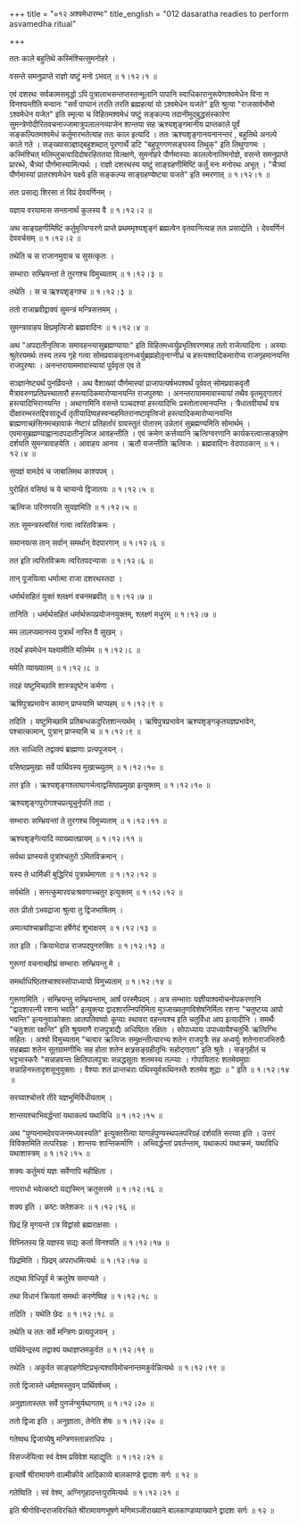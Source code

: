 +++
title = "०१२ अश्वमेधारम्भः"
title_english = "012 dasaratha readies to perform asvamedha ritual"

+++


ततः काले बहुतिथे कस्मिंश्चित्सुमनोहरे ।  

वसन्ते समनुप्राप्ते राज्ञो यष्टुं मनो ऽभवत्  ॥  १।१२।१  ॥   

एवं दशरथः सर्वकामसमृद्धो ऽपि पुत्रालाभसन्तप्तस्तन्मूलानि पापानि
स्वाधिकारानुरूपेणाश्वमेधेन विना न विनश्यन्तीति मन्वानः "सर्वं पाप्पानं
तरति तरति ब्रह्महत्यां यो ऽश्वमेधेन यजते" इति श्रुत्या "राजसार्वभौमो
ऽश्वमेधेन यजेत" इति स्मृत्या च विहितमश्वमेधं यष्टुं सङ्कल्प्य
तदानीमुद्बुद्धसंस्कारेण सुमन्त्रेणोदीरितवचनाज्जामात्रुपलालनव्याजेन
शान्तया सह ऋश्यशृङ्गमानीय प्राप्तकाले पूर्वं सङ्कल्पितमश्वमेधं
कर्तुमारभतेत्याह ततः काल इत्यादि । ततः ऋश्यशृङ्गानयनानन्तरं , बहुतिथे
अनल्पे काले गते । सङ्ख्यासञ्ज्ञाद्बहुशब्दात् पूरणार्थे डटि
"बहुपूगगणसङ्घस्य तिथुक्" इति तिथुगागमः । कस्मिंश्चित्
मलिम्लुचत्वादिदोषरहिततया विलक्षणे, सुमनोहरे पौर्णमास्याः
कालत्वेनातिमनोज्ञे, वसन्ते समनुप्राप्ते प्रारब्धे, चैत्र्यां
पौर्णमास्यामित्यर्थः । राज्ञो दशरथस्य यष्टुं साङ्ग्रहणीमिष्टिं कर्तुं
मनः मनोरथः अभूत् । "चैत्र्यां पौर्णमास्यां प्रातरश्वमेधेन यक्ष्ये इति
सङ्कल्प्य साङ्ग्रहण्येष्ट्या यजते" इति स्मरणात्  ॥  १।१२।१  ॥   

  

ततः प्रसाद्य शिरसा तं विप्रं देववर्णिनम् ।  

यज्ञाय वरयामास सन्तानार्थं कुलस्य वै  ॥  १।१२।२  ॥   

अथ साङ्ग्रहणीमिष्टिं कर्तुमृत्विग्वरणे प्राप्ते प्रथममृश्यशृङ्गं
ब्रह्मत्वेन वृतवानित्याह ततः प्रसाद्येति । देववर्णिनं देववर्चसम्  ॥ 
१।१२।२  ॥   

  

तथेति च स राजानमुवाच च सुसत्कृतः ।  

सम्भाराः सम्भ्रियन्तां ते तुरगश्च विमुच्यताम्  ॥  १।१२।३  ॥   

तथेति । स च ऋश्यशृङ्गश्च  ॥  १।१२।३  ॥   

  

ततो राजाब्रवीद्वाक्यं सुमन्त्रं मन्त्रिसत्तमम् ।  

सुमन्त्रावाहय क्षिप्रमृत्विजो ब्रह्मवादिनः  ॥  १।१२।४  ॥   

अथ "अपदातीनृत्विजः समावहन्त्यासुब्रह्मण्यायाः" इति
विहितमध्वर्युप्रभृतिवरणमाह ततो राजेत्यादिना । अस्याः श्रुतेरयमर्थः तस्य
तस्य गृहे गत्वा सोमप्रवाकवृतानध्वर्युब्रह्महोतृ़नाग्नीध्रं च
हस्त्यश्वादिकमारोप्य राजगृहमानयन्ति राजपुरुषाः । अनन्तरायाममावास्यायां
पूर्ववृता एव ते  

सञ्ज्ञानेष्ट्यर्थं पुनर्व्रियन्ते । अथ वैशाख्यां पौर्णमास्यां
प्राजापत्यर्षभपश्वर्थं पूर्ववत् सोमप्रवाकवृतौ मैत्रावरुणप्रतिप्रस्थातारौ
हस्त्यादिकमारोप्यानयन्ति राजपुरुषाः । अनन्तरायाममावास्यायां तथैव
वृतमुद्गातारं हस्त्यादिभिरानयन्ति । अथागामिनि वसन्ते पञ्चदश्यां
हस्त्यादिभिः प्रस्तोतारमानयन्ति । त्रैधातवीयार्थं यत्र
दीक्षारम्भस्तद्दिवसादूर्ध्वं तृतीयादिष्वहस्वन्वहमितरानष्टावृत्विजो
हस्त्यादिकमारोप्यानयन्ति ब्राह्मणाच्छंसिनमच्छावाकं नेष्टारं प्रतिहर्तारं
ग्रावस्तुतं पोतारम् उन्नेतारं सुब्रह्मण्यमिति सोमार्थम् ।
एवमासुब्रह्मण्याह्वानादपदातीनृत्विज आवहन्तीति । एवं क्रमेण कर्त्तव्यानि
ऋत्विग्वरणानि कार्यकरत्वात्सङ्ग्रहेण दर्शयति सुमन्त्रावाहयेति । आवाहय
आनय । ऋतौ यजन्तीति ऋत्विजः । ब्रह्मवादिनः वेदपाठकान्  ॥  १।१२।४  ॥   

  

सुयज्ञं वामदेवं च जाबालिमथ काश्यपम् ।  

पुरोहितं वसिष्ठं च ये चाप्यन्ये द्विजातयः  ॥  १।१२।५  ॥   

ऋत्विजः परिगणयति सुयज्ञमिति  ॥  १।१२।५  ॥   

  

ततः सुमन्त्रस्त्वरितं गत्वा त्वरितविक्रमः ।  

समानयत्स तान् सर्वान् समर्थान् वेदपारगान्  ॥  १।१२।६  ॥   

तत इति त्वरितविक्रमः त्वरितपदन्यासः  ॥  १।१२।६  ॥   

  

तान् पूजयित्वा धर्मात्मा राजा दशरथस्तदा ।  

धर्मार्थसहितं युक्तं श्लक्ष्णं वचनमब्रवीत्  ॥  १।१२।७  ॥   

तानिति । धर्मार्थसहितं धर्मार्थरूपप्रयोजनयुक्तम्, श्लक्ष्णं मधुरम्  ॥ 
१।१२।७  ॥   

  

मम लालप्यमानस्य पुत्रार्थं नास्ति वै सुखम् ।  

तदर्थं हयमेधेन यक्ष्यामीति मतिर्मम  ॥  १।१२।८  ॥   

ममेति व्याख्यातम्  ॥  १।१२।८  ॥   

  

तदहं यष्टुमिच्छामि शास्त्रदृष्टेन कर्मणा ।  

ऋषिपुत्रप्रभावेन कामान् प्राप्स्यामि चाप्यहम्  ॥  १।१२।९  ॥   

तदिति । यष्टुमिच्छामि प्रतिबन्धकदुरितशान्त्यर्थम् । ऋषिपुत्रप्रभावेन
ऋश्यशृङ्गकृतयज्ञप्रभावेन, पश्चात्कामान्, पुत्रान् प्राप्स्यामि च  ॥ 
१।१२।९  ॥   

  

ततः साध्विति तद्वाक्यं ब्राह्मणाः प्रत्यपूजयन् ।  

वसिष्ठप्रमुखाः सर्वे पार्थिवस्य मुखाच्च्युतम्  ॥  १।१२।१०  ॥   

तत इति । ऋश्यशृङ्गश्लाघागर्भत्वाद्वसिष्ठप्रमुखा इत्युक्तम्  ॥  १।१२।१०
 ॥   

  

ऋश्यशृङ्गपुरोगाश्चप्रत्यूचुर्नृपतिं तदा ।  

सम्भाराः सम्भ्रियन्तां ते तुरगश्च विमुच्यताम्  ॥  १।१२।११  ॥   

ऋश्यशृङ्गेत्यादि व्याख्यातप्रायम्  ॥  १।१२।११  ॥   

  

सर्वथा प्राप्स्यसे पुत्रांश्चतुरो ऽमितविक्रमान् ।  

यस्य ते धार्मिकी बुद्धिरियं पुत्रार्थमागता  ॥  १।१२।१२  ॥   

सर्वथेति । सनत्कुमारवचःश्रवणाच्चतुर इत्युक्तम्  ॥  १।१२।१२  ॥   

  

ततः प्रीतो ऽभवद्राजा श्रुत्वा तु द्विजभाषितम् ।  

अमात्यांश्चाब्रवीद्राजा हर्षेणेदं शुभाक्षरम्  ॥  १।१२।१३  ॥   

तत इति । क्रियाभेदान्न राजपदपुनरुक्तिः  ॥  १।१२।१३  ॥   

  

गुरूणां वचनाच्छीघ्रं सम्भाराः सम्भ्रियन्तु मे ।  

समर्थाधिष्ठितश्चाश्वस्सोपाध्यायो विमुच्यताम्  ॥  १।१२।१४  ॥   

गुरूणामिति । सम्भ्रियन्तु सम्भ्रियन्ताम्, आर्षं परस्मैपदम् । अत्र
सम्भाराः यज्ञीयाश्वमोचनोपकरणानि "द्वादशारत्नी रशना भवति" इत्युक्त्या
द्वादशारत्निपरिमिता मुञ्जाख्यतृणविशेषनिर्मिता रशना "चतुष्टय्य आपो
भवन्ति" इत्यनुवाकोक्ताः आतपतिवर्ष्याः कूप्याः स्थावरा वहन्त्यश्च इति
चतुर्विधा आप इत्यादीनि । समर्थैः "चतुःशता रक्षन्ति" इति श्रूयमाणै
राजपुत्राद्यैः अधिष्ठितः रक्षितः । सोपाध्यायः उपाध्यायैश्चतुर्भिः
ऋत्विग्भिः सहितः । अश्वो विमुच्यताम् "चत्वार ऋत्विजः समुक्षन्तीत्यारभ्य
शतेन राजपुत्रैः सह अध्वर्युः शतेनाराजभिरुग्रैः सहब्रह्मा शतेन
सूतग्रामणीभिः सह होता शतेन क्षत्र्रसङ्ग्रहीतृभिः सहोद्गाता" इति श्रुतेः
। सङ्गृहीतं च भट्टभास्करैः "सन्नाहवन्तः क्षितिपालपुत्राः सन्नद्धसूताः
शतमस्य तल्प्याः । गोपायितारः शतमेवमुग्राः सन्नाहिनस्तादृशसूनुयुक्ताः ।
वैश्याः शतं प्रान्तचराः पथिस्युर्वरूथिनस्तैः शतमेव शूद्राः  ॥ " इति  ॥ 
१।१२।१४  ॥   

  

सरय्वाश्चोत्तरे तीरे यज्ञभूमिर्विधीयताम् ।  

शान्तयश्चाभिवर्द्धन्तां यथाकल्पं यथाविधि  ॥  १।१२।१५  ॥   

अथ "पुण्यनामदेवयजनमध्यवस्यति" इत्युक्तरीत्या यागार्हपुण्यस्थपलपरिग्रहं
दर्शयति सरय्वा इति । उत्तरं विविक्तमिति तत्परिग्रहः । शान्तयः
शान्तिकर्माणि । अभिवर्द्धन्तां प्रवर्तन्ताम्, यथाकल्पं यथाक्रमं, यथाविधि
यथाशास्त्रम्  ॥  १।१२।१५  ॥   

  

शक्यः कर्तुमयं यज्ञः सर्वेणापि महीक्षिता ।  

नापराधो भवेत्कष्टो यद्यस्मिन् क्रतुसत्तमे  ॥  १।१२।१६  ॥   

शक्य इति । कष्टः क्लेशकरः  ॥  १।१२।१६  ॥   

  

छिद्रं हि मृगयन्ते ऽत्र विद्वांसो ब्रह्मराक्षसाः ।  

विघ्नितस्य हि यज्ञस्य सद्यः कर्ता विनश्यति  ॥  १।१२।१७  ॥   

छिद्रमिति । छिद्रम् अपराधमित्यर्थः  ॥  १।१२।१७  ॥   

  

तद्यथा विधिपूर्वं मे क्रतुरेष समाप्यते ।  

तथा विधानं क्रियतां समर्थाः करणेष्विह  ॥  १।१२।१८  ॥   

तदिति । यथेति छेदः  ॥  १।१२।१८  ॥   

  

तथेति च ततः सर्वे मन्त्रिणः प्रत्यपूजयन् ।  

पार्थिवेन्द्रस्य तद्वाक्यं यथाज्ञप्तमकुर्वत  ॥  १।१२।१९  ॥   

तथेति । अकुर्वत साङ्ग्रहणेष्टिप्रभृत्यश्वविमोचनान्तमकुर्वन्नित्यर्थः  ॥ 
१।१२।१९  ॥   

  

ततो द्विजास्ते धर्मज्ञमस्तुवन् पार्थिवर्षभम् ।  

अनुज्ञातास्ततः सर्वे पुनर्जग्मुर्यथागतम्  ॥  १।१२।२०  ॥   

ततो द्विजा इति । अनुज्ञाताः, तेनेति शेषः  ॥  १।१२।२०  ॥   

  

गतेष्वथ द्विजाग्र्येषु मन्त्रिणस्तान्नराधिपः ।  

विसर्ज्जयित्वा स्वं वेश्म प्रविवेश महाद्युतिः  ॥  १।१२।२१  ॥   

इत्यार्षे श्रीरामायणे वाल्मीकीये आदिकाव्ये बालकाण्डे द्वादशः सर्गः  ॥  १२
 ॥   

गतेष्विति । स्वं वेश्म, अग्निगृहादन्तःपुरमित्यर्थः  ॥  १।१२।२१  ॥   

इति श्रीगोविन्दराजविरचिते श्रीरामायणभूषणे मणिमञ्जीराख्याने
बालकाण्डव्याख्याने द्वादशः सर्गः  ॥  १२  ॥   

  


